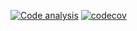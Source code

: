[![Code analysis](https://github.com/elmawardy/tageo-backend/actions/workflows/ci.yml/badge.svg?branch=main)](https://github.com/elmawardy/tageo-backend/actions?query=workflow%3ACI+branch%3Amain)
[![codecov](https://codecov.io/gh/elmawardy/tageo-backend/branch/main/graph/badge.svg?token=YC1G04QQHE)](https://codecov.io/gh/elmawardy/tageo-backend)
